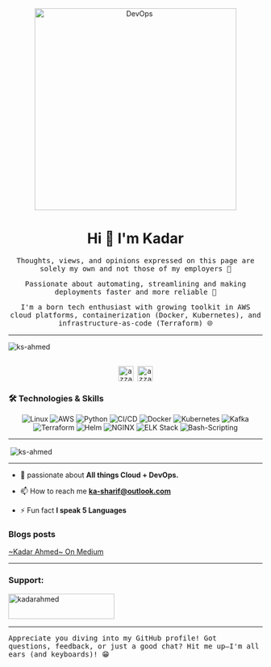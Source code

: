 <div align="center">
<img width="400" alt="DevOps" src="https://media.licdn.com/dms/image/v2/D4E22AQExk7M4ukJGlg/feedshare-shrink_800/B4EZaaqw_IGYAg-/0/1746351625053?e=1750291200&v=beta&t=M0EHjlgjdiIRLxU50GsGjNjBHY5z6fu16FKWYo1bv6w" />
</div>


<h1 align="center"> Hi 👋 I'm Kadar </h1>

<div align="center">
  <samp>
    <p>Thoughts, views, and opinions expressed on this page are solely my own and not those of my employers 💭</p>
    <p>Passionate about automating, streamlining and making deployments faster and more reliable 🚀 </p>
    <p>I'm a born tech enthusiast with growing toolkit in AWS cloud platforms, containerization (Docker, Kubernetes), and infrastructure-as-code (Terraform) 🌐</p>
  </samp>
</div>

--- 
<p align="left"> <img src="https://komarev.com/ghpvc/?username=ks-ahmed&label=Profile%20views&color=0e75b6&style=flat" alt="ks-ahmed" /> </p>

<div>
  <samp>
    <p align="center">
      <br/>
      <a href="https://www.linkedin.com/in/ks-ahmed/" target="blank"><img align="center"
         src="https://img.shields.io/badge/linkedin-%231DA1F2.svg?style=for-the-badge&logo=linkedin&logoColor=white"
         alt="azzar" height="30"/></a>
      <a href="https://medium.com/@kadar-a" target="blank"><img align="center"
          src="https://img.shields.io/badge/Medium-12100E?style=for-the-badge&logo=medium&logoColor=white"
          alt="azzar" height="30"/></a>
</div>


### 🛠️ Technologies & Skills

<p align="center">
  <img src="https://img.shields.io/badge/-Linux-FCC624?&logo=Linux&logoColor=black" alt="Linux"/>
  <img src="https://img.shields.io/badge/-AWS-232F3E?&logo=Amazon-AWS&logoColor=white" alt="AWS"/>
  <img src="https://img.shields.io/badge/Python-3670A0?&logo=Python&logoColor=white" alt="Python"/>
  <img src="https://img.shields.io/badge/-CI/CD-FF6C37?&logo=Jenkins&logoColor=white" alt="CI/CD"/>
  <img src="https://img.shields.io/badge/-Docker-2496ED?&logo=Docker&logoColor=white" alt="Docker"/>
  <img src="https://img.shields.io/badge/-Kubernetes-326CE5?&logo=Kubernetes&logoColor=white" alt="Kubernetes"/>
  <img src="https://img.shields.io/badge/-Kafka-231F20?&logo=Apache-Kafka&logoColor=white" alt="Kafka"/>
  <img src="https://img.shields.io/badge/-Terraform-623CE4?&logo=Terraform&logoColor=white" alt="Terraform"/>
  <img src="https://img.shields.io/badge/-Helm-0F1689?&logo=Helm&logoColor=white" alt="Helm"/>
  <img src="https://img.shields.io/badge/-NGINX-009639?&logo=NGINX&logoColor=white" alt="NGINX"/>
  <img src="https://img.shields.io/badge/-ELK%20Stack-005571?&logo=Elastic-Stack&logoColor=white" alt="ELK Stack"/>
  <img src="https://img.shields.io/badge/Bash-Scripting-4EAA25?&logo=Bash&logoColor=white" alt="Bash-Scripting"/>

</p>

---



<p>&nbsp;<img align="center" src="https://github-readme-stats.vercel.app/api?username=ks-ahmed&show_icons=true&locale=en" alt="ks-ahmed" /></p>


---

- 🌱 passionate about **All things Cloud + DevOps.**

- 📫 How to reach me **ka-sharif@outlook.com**

- ⚡ Fun fact **I speak 5 Languages**


### Blogs posts
<a href="https://medium.com/@kadar-a" target="_blank">~Kadar Ahmed~ On Medium</a> 

---
<h3 align="left">Support:</h3>
<p><a href="https://ko-fi.com/kadarahmed"> <img align="left" src="https://cdn.buymeacoffee.com/buttons/v2/default-yellow.png" height="50" width="210" alt="kadarahmed" /></a></p><br><br></br>

---

<samp>
<p>Appreciate you diving into my GitHub profile! Got questions, feedback, or just a good chat? Hit me up—I'm all ears (and keyboards)! 😁</p>
</samp>
